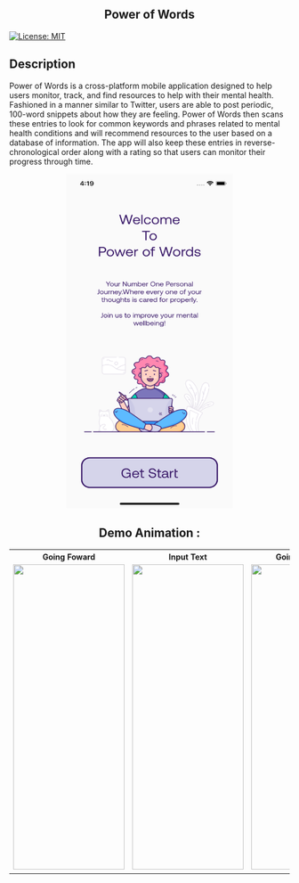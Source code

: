 <h2  align="center">Power of Words</h2>


[![License: MIT](https://img.shields.io/badge/License-MIT-yellow.svg)](https://opensource.org/licenses/MIT)

<h2>Description</h2>
<p>
Power of Words is a cross-platform mobile application designed to help users monitor, track, and find resources to help with their mental health. Fashioned in a manner similar to Twitter, users are able to post periodic, 100-word snippets about how they are feeling. Power of Words then scans these entries to look for common keywords and phrases related to mental health conditions and will recommend resources to the user based on a database of information. The app will also keep these entries in reverse-chronological order along with a rating so that users can monitor their progress through time.
</p>
<p align="center">
<img src="pic/getstart.png" width="300" height="600"></p>
<h2  align="center">Demo Animation :</h2>
<p align="center">
 <table>
<tr>
  <th><strong>Going Foward</strong></th>
    <th><strong>Input Text</strong></th>  
    <th><strong>Going Backward</strong></th>  
 </tr>
   <tr>
     <td>
<img src="pic/rolein.gif" width="200" height="548"></td>
     <td><img src="pic/input.gif" width="200" height="548"></td>
     <td><img src="pic/roleback.gif" width="200" height="548"></td>
   </tr>
</table>

</p>

